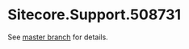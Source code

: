 # Sitecore.Support.508731

See [master branch](https://github.com/sitecoresupport/Sitecore.Support.508731) for details.